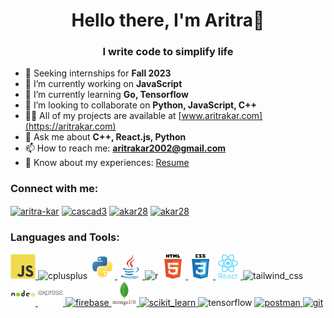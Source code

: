 <h1 align="center">Hello there, I'm Aritra👋</h1>
<h3 align="center">I write code to simplify life</h3>

<!--<p align="left">
  <img
    src="https://komarev.com/ghpvc/?username=aritrakar&label=Profile%20views&color=0e75b6&style=flat"
    alt="aritrakar"
  />
</p>-->

<!-- <p align="left"> <a href="https://github.com/ryo-ma/github-profile-trophy"><img src="https://github-profile-trophy.vercel.app/?username=aritrakar&theme=onedark" alt="aritrakar" /></a> </p> -->

- 💼 Seeking internships for **Fall 2023**
- 🔭 I’m currently working on **JavaScript**
- 🌱 I’m currently learning **Go, Tensorflow**
- 👯 I’m looking to collaborate on **Python, JavaScript, C++**
- 👨‍💻 All of my projects are available at [www.aritrakar.com](https://aritrakar.com)
- 💬 Ask me about **C++, React.js, Python**
- 📫 How to reach me: **aritrakar2002@gmail.com**
- 📄 Know about my experiences: [Resume](https://drive.google.com/file/d/1UKdltOyTTQ1Ec7V3_4KFmFMxJHgcR4Ki/view?usp=sharing)

<h3 align="left"><b>Connect with me:</b></h3>
<p align="left">
  <a href="https://linkedin.com/in/aritra-kar" target="_blank"
    ><img
      align="center"
      src="https://raw.githubusercontent.com/rahuldkjain/github-profile-readme-generator/master/src/images/icons/Social/linked-in-alt.svg"
      alt="aritra-kar"
      height="30"
      width="40"
  /></a>
  <a href="https://kaggle.com/cascad3" target="_blank"
    ><img
      align="center"
      src="https://raw.githubusercontent.com/rahuldkjain/github-profile-readme-generator/master/src/images/icons/Social/kaggle.svg"
      alt="cascad3"
      height="30"
      width="40"
  /></a>
  <a href="https://www.hackerrank.com/akar28" target="_blank"
    ><img
      align="center"
      src="https://raw.githubusercontent.com/rahuldkjain/github-profile-readme-generator/master/src/images/icons/Social/hackerrank.svg"
      alt="akar28"
      height="30"
      width="40"
  /></a>
  <a href="https://www.leetcode.com/akar28" target="_blank"
    ><img
      align="center"
      src="https://raw.githubusercontent.com/rahuldkjain/github-profile-readme-generator/master/src/images/icons/Social/leet-code.svg"
      alt="akar28"
      height="30"
      width="40"
  /></a>
</p>

<h3 align="left"><b>Languages and Tools:</b></h3>
<p align="left">
    <a
        href="https://developer.mozilla.org/en-US/docs/Web/JavaScript"
        target="_blank"
    >
    <img
      src="https://raw.githubusercontent.com/devicons/devicon/master/icons/javascript/javascript-original.svg"
      alt="javascript"
      width="40"
      height="40"
    />
    </a>
    <img
        src="https://cdn.jsdelivr.net/gh/devicons/devicon/icons/cplusplus/cplusplus-original.svg"
        alt="cplusplus"
        width="40"
        height="40"
    />
    <a href="https://www.python.org" target="_blank">
        <img
        src="https://raw.githubusercontent.com/devicons/devicon/master/icons/python/python-original.svg"
        alt="python"
        width="40"
        height="40"
        />
    </a>
    <a href="https://www.java.com" target="_blank">
        <img
        src="https://raw.githubusercontent.com/devicons/devicon/master/icons/java/java-original.svg"
        alt="java"
        width="40"
        height="40"
        />
    </a>
    <img src="https://cdn.jsdelivr.net/gh/devicons/devicon/icons/r/r-original.svg" alt="r"
        width="40"
        height="40" />
    <a href="https://www.w3.org/html/" target="_blank">
        <img
        src="https://raw.githubusercontent.com/devicons/devicon/master/icons/html5/html5-original-wordmark.svg"
        alt="html5"
        width="40"
        height="40"
        />
    </a>
    <a href="https://www.w3schools.com/css/" target="_blank">
        <img
        src="https://raw.githubusercontent.com/devicons/devicon/master/icons/css3/css3-original-wordmark.svg"
        alt="css3"
        width="40"
        height="40"
        />
    </a>
    <a href="https://reactjs.org/" target="_blank">
        <img
        src="https://raw.githubusercontent.com/devicons/devicon/master/icons/react/react-original-wordmark.svg"
        alt="react"
        width="40"
        height="40"
        />
    </a>
    <img src="https://cdn.jsdelivr.net/gh/devicons/devicon/icons/tailwindcss/tailwindcss-original-wordmark.svg" 
        alt="tailwind_css"
        width="40"
        height="40"/>
    <a href="https://nodejs.org" target="_blank">
        <img
        src="https://raw.githubusercontent.com/devicons/devicon/master/icons/nodejs/nodejs-original-wordmark.svg"
        alt="nodejs"
        width="40"
        height="40"
        />
    </a>
    <a href="https://expressjs.com" target="_blank">
        <img
        src="https://raw.githubusercontent.com/devicons/devicon/master/icons/express/express-original-wordmark.svg"
        alt="express"
        width="40"
        height="40"
        />
    </a>
    <a href="https://firebase.google.com/" target="_blank">
        <img
        src="https://www.vectorlogo.zone/logos/firebase/firebase-icon.svg"
        alt="firebase"
        width="40"
        height="40"
        />
    </a>
    <a href="https://www.mongodb.com/" target="_blank">
        <img
        src="https://raw.githubusercontent.com/devicons/devicon/master/icons/mongodb/mongodb-original-wordmark.svg"
        alt="mongodb"
        width="40"
        height="40"
        />
    </a>
    <a href="https://scikit-learn.org/" target="_blank">
        <img
        src="https://upload.wikimedia.org/wikipedia/commons/0/05/Scikit_learn_logo_small.svg"
        alt="scikit_learn"
        width="40"
        height="40"
        />
    </a>
    <img src="https://cdn.jsdelivr.net/gh/devicons/devicon/icons/tensorflow/tensorflow-original.svg"                
        alt="tensorflow"
        width="40"
        height="40" />
    <a href="https://postman.com" target="_blank">
        <img
        src="https://www.vectorlogo.zone/logos/getpostman/getpostman-icon.svg"
        alt="postman"
        width="40"
        height="40"
        />
    </a>
    <a href="https://git-scm.com/" target="_blank">
        <img
        src="https://www.vectorlogo.zone/logos/git-scm/git-scm-icon.svg"
        alt="git"
        width="40"
        height="40"
        />
    </a>
</p>

<!--<div>
  <p>
    <img
      align="left"
      src="https://github-readme-stats.vercel.app/api/top-langs?username=aritrakar&show_icons=true&locale=en&layout=compact&theme=onedark"
      alt="aritrakar"
    />
  </p>

  <p>
    &nbsp;<img
      align="center"
      src="https://github-readme-stats.vercel.app/api?username=aritrakar&show_icons=true&locale=en&theme=onedark"
      alt="aritrakar"
    />
  </p>
</div>-->

<!-- <p><img align="center" src="https://github-readme-streak-stats.herokuapp.com/?user=aritrakar&theme=onedark" alt="aritrakar" /></p> -->
